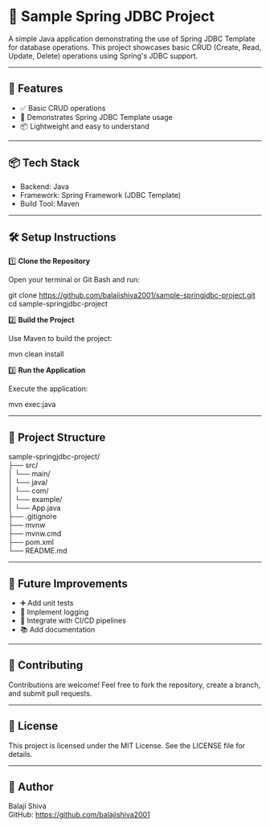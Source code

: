 # 🧪 Sample Spring JDBC Project

A simple Java application demonstrating the use of Spring JDBC Template for database operations. This project showcases basic CRUD (Create, Read, Update, Delete) operations using Spring's JDBC support.

---

## 🔧 Features

- ✅ Basic CRUD operations
- 🧪 Demonstrates Spring JDBC Template usage
- 📦 Lightweight and easy to understand

---

## 📦 Tech Stack

- Backend: Java
- Framework: Spring Framework (JDBC Template)
- Build Tool: Maven

---

## 🛠️ Setup Instructions

1️⃣ **Clone the Repository**

Open your terminal or Git Bash and run:

git clone https://github.com/balajishiva2001/sample-springjdbc-project.git  
cd sample-springjdbc-project

2️⃣ **Build the Project**

Use Maven to build the project:

mvn clean install

3️⃣ **Run the Application**

Execute the application:

mvn exec:java

---

## 📂 Project Structure

sample-springjdbc-project/  
├── src/  
│   └── main/  
│       └── java/  
│           └── com/  
│               └── example/  
│                   └── App.java  
├── .gitignore  
├── mvnw  
├── mvnw.cmd  
├── pom.xml  
└── README.md  

---

## 📌 Future Improvements

- ➕ Add unit tests  
- 📄 Implement logging  
- 🧪 Integrate with CI/CD pipelines  
- 📚 Add documentation  

---

## 🤝 Contributing

Contributions are welcome! Feel free to fork the repository, create a branch, and submit pull requests.

---

## 📜 License

This project is licensed under the MIT License. See the LICENSE file for details.

---

## 🙋 Author

Balaji Shiva  
GitHub: https://github.com/balajishiva2001
